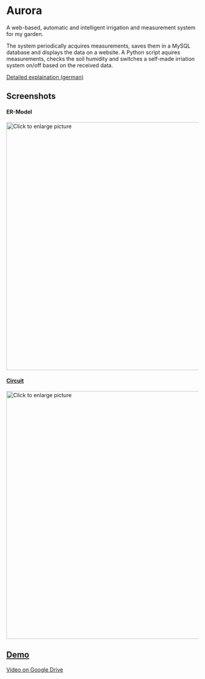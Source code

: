 # Aurora
A web-based, automatic and intelligent irrigation and measurement system for my garden.

The system periodically acquires measurements, saves them in a MySQL database and displays the data on a website. A Python script aquires measurements, checks the soil humidity and switches a self-made irriation system on/off based on the received data.

[Detailed explaination (german)](https://drive.google.com/file/d/1RW3xH6Jx-RVGY2HSkA6HdCP6GwtGvFk9/view?usp=sharing)


## Screenshots

#### ER-Model
<a href="https://drive.google.com/uc?export=view&id=1sbcFOMPFiQPsEjAtOeTM3BaOzEU6J-9q"><img src="https://drive.google.com/uc?export=view&id=1sbcFOMPFiQPsEjAtOeTM3BaOzEU6J-9q" style="width: 650px; max-width: 100%; height: auto" title="Click to enlarge picture" />
#### Circuit
<a href="https://drive.google.com/uc?export=view&id=1uuR138NinGRIOs4jIFdvDfLSiGexWKeH"><img src="https://drive.google.com/uc?export=view&id=1uuR138NinGRIOs4jIFdvDfLSiGexWKeH" style="width: 650px; max-width: 100%; height: auto" title="Click to enlarge picture" />
  
## Demo
[Video on Google Drive](https://drive.google.com/file/d/1Rxe_JvLtKgd8azwFGBPuozkAe5Q-Fc3B/view?usp=sharing)


